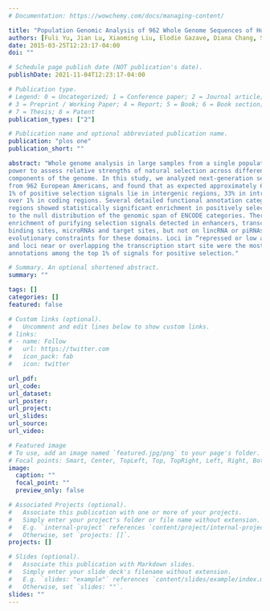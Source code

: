 ```yaml
---
# Documentation: https://wowchemy.com/docs/managing-content/

title: "Population Genomic Analysis of 962 Whole Genome Sequences of Humans Reveals Natural Selection in Non-Coding Regions"
authors: [Fuli Yu, Jian Lu, Xiaoming Liu, Elodie Gazave, Diana Chang, Srilakshmi Raj,Haley Hunter-Zinck, Ran Blekhman, Leonardo Arbiza, Cris Van Hout, Alanna Morrison, Andrew D. Johnson, Joshua Bis, L. Adrienne Cupples, Bruce M. Psaty, Donna Muzny, Jin Yu, Richard A. Gibbs, Alon Keinan, Andrew G. Clark, Eric Boerwinkle]
date: 2015-03-25T12:23:17-04:00
doi: ""

# Schedule page publish date (NOT publication's date).
publishDate: 2021-11-04T12:23:17-04:00

# Publication type.
# Legend: 0 = Uncategorized; 1 = Conference paper; 2 = Journal article;
# 3 = Preprint / Working Paper; 4 = Report; 5 = Book; 6 = Book section;
# 7 = Thesis; 8 = Patent
publication_types: ["2"]

# Publication name and optional abbreviated publication name.
publication: "plos one"
publication_short: ""

abstract: "Whole genome analysis in large samples from a single population is needed to provide adequate
power to assess relative strengths of natural selection across different functional
components of the genome. In this study, we analyzed next-generation sequencing data
from 962 European Americans, and found that as expected approximately 60% of the top
1% of positive selection signals lie in intergenic regions, 33% in intronic regions, and slightly
over 1% in coding regions. Several detailed functional annotation categories in intergenic
regions showed statistically significant enrichment in positively selected loci when compared
to the null distribution of the genomic span of ENCODE categories. There was a significant
enrichment of purifying selection signals detected in enhancers, transcription factor
binding sites, microRNAs and target sites, but not on lincRNA or piRNAs, suggesting different
evolutionary constraints for these domains. Loci in “repressed or low activity regions”
and loci near or overlapping the transcription start site were the most significantly over-represented
annotations among the top 1% of signals for positive selection."

# Summary. An optional shortened abstract.
summary: ""

tags: []
categories: []
featured: false

# Custom links (optional).
#   Uncomment and edit lines below to show custom links.
# links:
# - name: Follow
#   url: https://twitter.com
#   icon_pack: fab
#   icon: twitter

url_pdf:
url_code:
url_dataset:
url_poster:
url_project:
url_slides:
url_source:
url_video:

# Featured image
# To use, add an image named `featured.jpg/png` to your page's folder. 
# Focal points: Smart, Center, TopLeft, Top, TopRight, Left, Right, BottomLeft, Bottom, BottomRight.
image:
  caption: ""
  focal_point: ""
  preview_only: false

# Associated Projects (optional).
#   Associate this publication with one or more of your projects.
#   Simply enter your project's folder or file name without extension.
#   E.g. `internal-project` references `content/project/internal-project/index.md`.
#   Otherwise, set `projects: []`.
projects: []

# Slides (optional).
#   Associate this publication with Markdown slides.
#   Simply enter your slide deck's filename without extension.
#   E.g. `slides: "example"` references `content/slides/example/index.md`.
#   Otherwise, set `slides: ""`.
slides: ""
---
```

